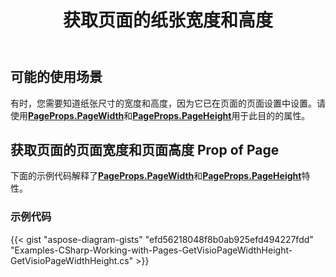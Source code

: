 ﻿---
title: 获取页面的纸张宽度和高度
type: docs
weight: 50
url: /zh/net/get-paper-width-and-height-of-page/
description: 本节介绍如何使用 Aspose.Diagram 获取 visio 页面的纸张大小。
---
## **可能的使用场景**

有时，您需要知道纸张尺寸的宽度和高度，因为它已在页面的页面设置中设置。请使用[**PageProps.PageWidth**](https://reference.aspose.com/diagram/net/aspose.diagram/pageprops/properties/pagewidth)和[**PageProps.PageHeight**](https://reference.aspose.com/diagram/net/aspose.diagram/pageprops/properties/pageheight)用于此目的的属性。

## **获取页面的页面宽度和页面高度 Prop of Page**

下面的示例代码解释了[**PageProps.PageWidth**](https://reference.aspose.com/diagram/net/aspose.diagram/pageprops/properties/pagewidth)和[**PageProps.PageHeight**](https://reference.aspose.com/diagram/net/aspose.diagram/pageprops/properties/pageheight)特性。

### **示例代码**

{{< gist "aspose-diagram-gists" "efd56218048f8b0ab925efd494227fdd" "Examples-CSharp-Working-with-Pages-GetVisioPageWidthHeight-GetVisioPageWidthHeight.cs" >}}
